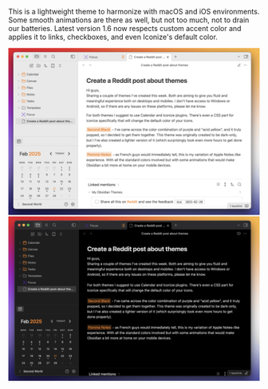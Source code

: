 This is a lightweight theme to harmonize with macOS and iOS environments.
Some smooth animations are there as well, but not too much, not to drain our batteries.
Latest version 1.6 now respects custom accent color and applies it to links, checkboxes, and even Iconize's default color.

![](https://github.com/MrParalloid/pomme-notes/blob/main/some-fresh-themes-to-check-out-second-black-pomme-notes-v0-as15apb0rgke1.png)
![](https://github.com/MrParalloid/pomme-notes/blob/main/some-fresh-themes-to-check-out-second-black-pomme-notes-v0-m479fqb0rgke1.png)
